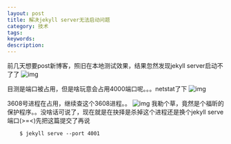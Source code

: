 ```yaml
---
layout: post
title: 解决jekyll server无法启动问题
category: 技术
tags: 
keywords: 
description: 
---
```


前几天想要post新博客，照旧在本地测试效果，结果忽然发现jekyll server启动不了了
![img](/assets/img/images/2015-10-15-jekyll-server-failed_1.png)

目测是端口被占用，但是啥玩意会占用4000端口呢。。。netstat了下
![img](/assets/img/images/2015-10-15-jekyll-server-failed_2.png)

3608号进程在占用，继续查这个3608进程。。
![img](/assets/img/images/2015-10-15-jekyll-server-failed_3.png)
我勒个草，竟然是个福昕的保护程序。。没啥话可说了，现在就是在抉择是杀掉这个进程还是换个jekyll serve端口(>=<)先把这篇提交了再说
		
		$ jekyll serve --port 4001
